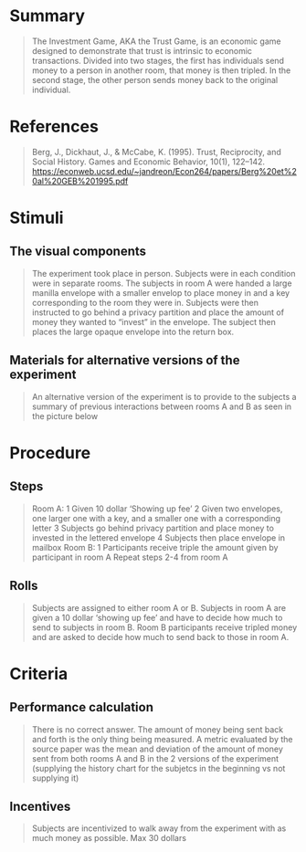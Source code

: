 # Summary
> The Investment Game, AKA the Trust Game, is an economic game designed to demonstrate that trust is intrinsic to economic transactions. Divided into two stages, the first has individuals send money to a person in another room, that money is then tripled. In the second stage, the other person sends money back to the original individual.

# References
> Berg, J., Dickhaut, J., & McCabe, K. (1995). Trust, Reciprocity, and Social History. Games and Economic Behavior, 10(1), 122–142.
> https://econweb.ucsd.edu/~jandreon/Econ264/papers/Berg%20et%20al%20GEB%201995.pdf

# Stimuli
## The visual components
> The experiment took place in person. Subjects were in each condition were in separate rooms. The subjects in room A were handed a large manilla envelope with a smaller envelop to place money in and a key corresponding to the room they were in. Subjects were then instructed to go behind a privacy partition and place the amount of money they wanted to “invest” in the envelope. The subject then places the large opaque envelope into the return box.

## Materials for alternative versions of the experiment
> An alternative version of the experiment is to provide to the subjects a summary of previous interactions between rooms A and B as seen in the picture below

# Procedure
## Steps
> Room A:
> 1 Given 10 dollar ‘Showing up fee’
> 2 Given two envelopes, one larger one with a key, and a smaller one with a corresponding letter
> 3 Subjects go behind privacy partition and place money to invested in the lettered envelope
> 4 Subjects then place envelope in mailbox
Room B: 
> 1 Participants receive triple the amount given by participant in room A
Repeat steps 2-4 from room A

## Rolls 
> Subjects are assigned to either room A or B. Subjects in room A are given a 10 dollar ‘showing up fee’ and have to decide how much to send to subjects in room B. Room B participants receive tripled money and are asked to decide how much to send back to those in room A.

# Criteria
## Performance calculation
> There is no correct answer. The amount of money being sent back and forth is the only thing being measured.
> A metric evaluated by the source paper was the mean and deviation of the amount of money sent from both rooms A and B in the 2 versions of the experiment (supplying the history chart for the subjetcs in the beginning vs not supplying it)

## Incentives
> Subjects are incentivized to walk away from the experiment with as much money as possible. Max 30 dollars
